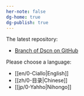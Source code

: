 ```yaml
---
her-note: false
dg-home: true
dg-publish: true
---
```


The latest repository:
- [Branch of Dscn on GitHub](https://github.com/dosconio/unisym)

Please choose a language:
- [[en/0-Ciallo|English]]
- [[zh/0-目录|Chinese]] 
- [[jp/0-Yahho|Nihongo]]


